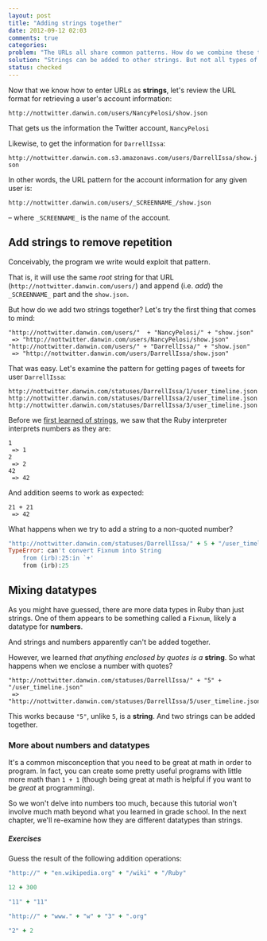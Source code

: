 ```yaml
---
layout: post
title: "Adding strings together"
date: 2012-09-12 02:03
comments: true
categories: 
problem: "The URLs all share common patterns. How do we combine these together? "
solution: "Strings can be added to other strings. But not all types of data can be combined together."
status: checked
---
```



Now that we know how to enter URLs as **strings**, let's review the URL format for retrieving a user's account information:

`http://nottwitter.danwin.com/users/NancyPelosi/show.json`

That gets us the information the Twitter account, `NancyPelosi`

Likewise, to get the information for `DarrellIssa`:

`http://nottwitter.danwin.com.s3.amazonaws.com/users/DarrellIssa/show.json`

In other words, the URL pattern for the account information for any given user is:

`http://nottwitter.danwin.com/users/_SCREENNAME_/show.json`

&ndash; where `_SCREENNAME_` is the name of the account.

## Add strings to remove repetition

Conceivably, the program we write would exploit that pattern.

That is, it will use the same *root* string for that URL (`http://nottwitter.danwin.com/users/`) and append (i.e. *add*) the `_SCREENNAME_` part and the `show.json`.

But how do we add two strings together? Let's try the first thing that comes to mind:

```
"http://nottwitter.danwin.com/users/"  + "NancyPelosi/" + "show.json"
 => "http://nottwitter.danwin.com/users/NancyPelosi/show.json" 
"http://nottwitter.danwin.com/users/" + "DarrellIssa/" + "show.json"
 => "http://nottwitter.danwin.com/users/DarrellIssa/show.json"
```

That was easy. Let's examine the pattern for getting pages of tweets for user `DarrellIssa`:

`http://nottwitter.danwin.com/statuses/DarrellIssa/1/user_timeline.json`
`http://nottwitter.danwin.com/statuses/DarrellIssa/2/user_timeline.json`
`http://nottwitter.danwin.com/statuses/DarrellIssa/3/user_timeline.json`

Before we [first learned of strings](/lessons/how-to-write-an-address), we saw that the Ruby interpreter interprets numbers as they are:

```
1
 => 1 
2
 => 2 
42
 => 42
```

And addition seems to work as expected:

```
21 + 21
 => 42
```

What happens when we try to add a string to a non-quoted number?

``` ruby
"http://nottwitter.danwin.com/statuses/DarrellIssa/" + 5 + "/user_timeline.json"
TypeError: can't convert Fixnum into String
	from (irb):25:in `+'
	from (irb):25
```

## Mixing datatypes

As you might have guessed, there are more data types in Ruby than just strings. One of them appears to be something called a `Fixnum`, likely a datatype for **numbers**.

And strings and numbers apparently can't be added together.

However, we learned *that anything enclosed by quotes is a* **string**. So what happens when we enclose a number with quotes?

```
"http://nottwitter.danwin.com/statuses/DarrellIssa/" + "5" + "/user_timeline.json"
 => "http://nottwitter.danwin.com/statuses/DarrellIssa/5/user_timeline.json"
```

This works because `"5"`, unlike `5`, is a **string**. And two strings can be added together.


### More about numbers and datatypes

It's a common misconception that you need to be great at math in order to program. In fact, you can create some pretty useful programs with little more math than `1 + 1` (though being great at math is helpful if you want to be *great* at programming).

So we won't delve into numbers too much, because this tutorial won't involve much math beyond what you learned in grade school. In the next chapter, we'll re-examine how they are different datatypes than strings. 

##### Exercises

Guess the result of the following addition operations:

``` ruby
"http://" + "en.wikipedia.org" + "/wiki" + "/Ruby"

12 + 300

"11" + "11"

"http://" + "www." + "w" + "3" + ".org"

"2" + 2
```






